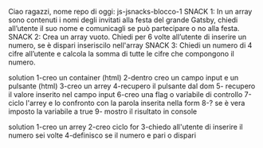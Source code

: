 Ciao ragazzi,
nome repo di oggi: js-jsnacks-blocco-1
SNACK 1:
In un array sono contenuti i nomi degli invitati alla festa del grande Gatsby, chiedi all’utente il suo nome e comunicagli se può partecipare o no alla festa.
SNACK 2:
Crea un array vuoto.
Chiedi per 6 volte all’utente di inserire un numero, se è dispari inseriscilo nell'array
SNACK 3:
Chiedi un numero di 4 cifre all’utente
e calcola la somma di tutte le cifre che compongono il numero.

<!-- snack 1 -->
solution
1-creo un container (html) 
2-dentro creo un campo input e un pulsante (html)
3-creo un arrey
4-recupero il pulsante dal dom
5- recupero il valore inserito nel campo input
6-creo una flag o variabile di controllo
7-ciclo l'arrey e lo confronto con la parola inserita nella form
8-? se è vera imposto la variabile a true
9- mostro il risultato in console

<!-- snack 2 -->
solution
1-creo un arrey
2-creo ciclo for
3-chiedo all'utente di inserire il numero sei volte
4-definisco se il numero e pari o dispari